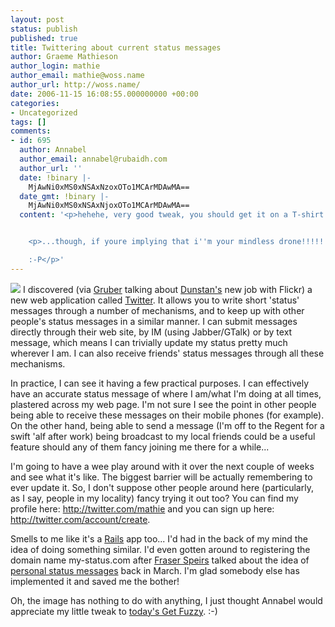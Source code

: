 ```yaml
---
layout: post
status: publish
published: true
title: Twittering about current status messages
author: Graeme Mathieson
author_login: mathie
author_email: mathie@woss.name
author_url: http://woss.name/
date: 2006-11-15 16:08:55.000000000 +00:00
categories:
- Uncategorized
tags: []
comments:
- id: 695
  author: Annabel
  author_email: annabel@rubaidh.com
  author_url: ''
  date: !binary |-
    MjAwNi0xMS0xNSAxNzoxOTo1MCArMDAwMA==
  date_gmt: !binary |-
    MjAwNi0xMS0xNSAxNjoxOTo1MCArMDAwMA==
  content: '<p>hehehe, very good tweak, you should get it on a T-shirt  :-)</p>


    <p>...though, if youre implying that i''m your mindless drone!!!!!

    :-P</p>'
---
```

<img class="alignright" src="http://woss.name/dist/fuzzy_logic.png" /> I
discovered (via [Gruber](http://daringfireball.net/) talking about
[Dunstan's](http://www.1976design.com/) new job with Flickr) a new web
application called [Twitter](http://www.twitter.com/). It allows you to write
short 'status' messages through a number of mechanisms, and to keep up with
other people's status messages in a similar manner. I can submit messages
directly through their web site, by IM (using Jabber/GTalk) or by text
message, which means I can trivially update my status pretty much wherever I
am. I can also receive friends' status messages through all these mechanisms.

In practice, I can see it having a few practical purposes. I can effectively
have an accurate status message of where I am/what I'm doing at all times,
plastered across my web page. I'm not sure I see the point in other people
being able to receive these messages on their mobile phones (for example). On
the other hand, being able to send a message (I'm off to the Regent for a
swift 'alf after work) being broadcast to my local friends could be a useful
feature should any of them fancy joining me there for a while...

I'm going to have a wee play around with it over the next couple of weeks and see what it's like.  The biggest barrier will be actually remembering to ever update it.  So, I don't suppose other people around here (particularly, as I say, people in my locality) fancy trying it out too?  You can find my profile here: <http://twitter.com/mathie> and you can sign up here: <http://twitter.com/account/create>.

Smells to me like it's a [Rails](http://www.rubyonrails.org/) app too...  I'd had in the back of my mind the idea of doing something similar.  I'd even gotten around to registering the domain name my-status.com after [Fraser Speirs](http://fraserspeirs.livejournal.com/) talked about the idea of [personal status messages](http://fraserspeirs.livejournal.com/1017529.html) back in March.  I'm glad somebody else has implemented it and saved me the bother!

Oh, the image has nothing to do with anything, I just thought Annabel would appreciate my little tweak to [today's Get Fuzzy](http://www.comics.com//comics/getfuzzy/archive/getfuzzy-20061115.html). :-)
